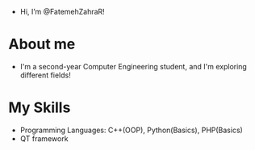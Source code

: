 - Hi, I’m @FatemehZahraR!
  
# About me
- I'm a second-year Computer Engineering student, and I'm exploring different fields!
  
# My Skills
- Programming Languages: C++(OOP), Python(Basics), PHP(Basics)
- QT framework



